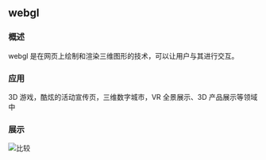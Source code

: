 ## webgl

### 概述

webgl 是在网页上绘制和渲染三维图形的技术，可以让用户与其进行交互。

### 应用

3D 游戏，酷炫的活动宣传页，三维数字城市，VR 全景展示、3D 产品展示等领域中

### 展示

![比较](assets/img/init/bi-jiao.png)
